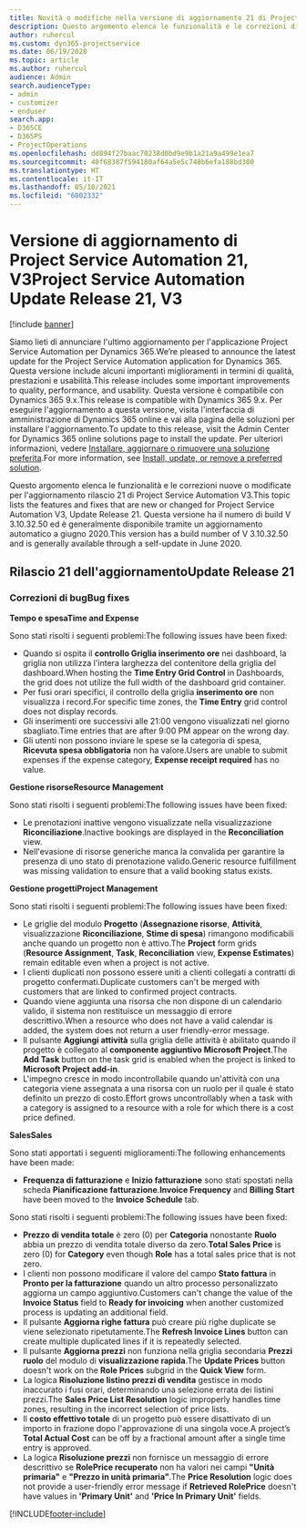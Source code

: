 ```yaml
---
title: Novità o modifiche nella versione di aggiornamento 21 di Project Service Automation V3
description: Questo argomento elenca le funzionalità e le correzioni disponibili nella versione di aggiornamento 21 di Project Service Automation V3.
author: ruhercul
ms.custom: dyn365-projectservice
ms.date: 06/19/2020
ms.topic: article
ms.author: ruhercul
audience: Admin
search.audienceType:
- admin
- customizer
- enduser
search.app:
- D365CE
- D365PS
- ProjectOperations
ms.openlocfilehash: dd894f27baac70238d0bd9e9b1a21a9a499e1ea7
ms.sourcegitcommit: 40f68387f594180af64a5e5c748b6efa188bd300
ms.translationtype: HT
ms.contentlocale: it-IT
ms.lasthandoff: 05/10/2021
ms.locfileid: "6002332"
---
```

# <a name="project-service-automation-update-release-21-v3"></a><span data-ttu-id="77fe3-103">Versione di aggiornamento di Project Service Automation 21, V3</span><span class="sxs-lookup"><span data-stu-id="77fe3-103">Project Service Automation Update Release 21, V3</span></span>

[!include [banner](../includes/psa-now-project-operations.md)]

<span data-ttu-id="77fe3-104">Siamo lieti di annunciare l'ultimo aggiornamento per l'applicazione Project Service Automation per Dynamics 365.</span><span class="sxs-lookup"><span data-stu-id="77fe3-104">We’re pleased to announce the latest update for the Project Service Automation application for Dynamics 365.</span></span> <span data-ttu-id="77fe3-105">Questa versione include alcuni importanti miglioramenti in termini di qualità, prestazioni e usabilità.</span><span class="sxs-lookup"><span data-stu-id="77fe3-105">This release includes some important improvements to quality, performance, and usability.</span></span> <span data-ttu-id="77fe3-106">Questa versione è compatibile con Dynamics 365 9.x.</span><span class="sxs-lookup"><span data-stu-id="77fe3-106">This release is compatible with Dynamics 365 9.x.</span></span> <span data-ttu-id="77fe3-107">Per eseguire l'aggiornamento a questa versione, visita l'interfaccia di amministrazione di Dynamics 365 online e vai alla pagina delle soluzioni per installare l'aggiornamento.</span><span class="sxs-lookup"><span data-stu-id="77fe3-107">To update to this release, visit the Admin Center for Dynamics 365 online solutions page to install the update.</span></span> <span data-ttu-id="77fe3-108">Per ulteriori informazioni, vedere [Installare, aggiornare o rimuovere una soluzione preferita](/power-platform/admin/install-remove-preferred-solution).</span><span class="sxs-lookup"><span data-stu-id="77fe3-108">For more information, see [Install, update, or remove a preferred solution](/power-platform/admin/install-remove-preferred-solution).</span></span>

<span data-ttu-id="77fe3-109">Questo argomento elenca le funzionalità e le correzioni nuove o modificate per l'aggiornamento rilascio 21 di Project Service Automation V3.</span><span class="sxs-lookup"><span data-stu-id="77fe3-109">This topic lists the features and fixes that are new or changed for Project Service Automation V3, Update Release 21.</span></span> <span data-ttu-id="77fe3-110">Questa versione ha il numero di build V 3.10.32.50 ed è generalmente disponibile tramite un aggiornamento automatico a giugno 2020.</span><span class="sxs-lookup"><span data-stu-id="77fe3-110">This version has a build number of V 3.10.32.50 and is generally available through a self-update in June 2020.</span></span>

## <a name="update-release-21"></a><span data-ttu-id="77fe3-111">Rilascio 21 dell'aggiornamento</span><span class="sxs-lookup"><span data-stu-id="77fe3-111">Update Release 21</span></span>

### <a name="bug-fixes"></a><span data-ttu-id="77fe3-112">Correzioni di bug</span><span class="sxs-lookup"><span data-stu-id="77fe3-112">Bug fixes</span></span>

<span data-ttu-id="77fe3-113">**Tempo e spesa**</span><span class="sxs-lookup"><span data-stu-id="77fe3-113">**Time and Expense**</span></span>

<span data-ttu-id="77fe3-114">Sono stati risolti i seguenti problemi:</span><span class="sxs-lookup"><span data-stu-id="77fe3-114">The following issues have been fixed:</span></span>

- <span data-ttu-id="77fe3-115">Quando si ospita il **controllo Griglia inserimento ore** nei dashboard, la griglia non utilizza l'intera larghezza del contenitore della griglia del dashboard.</span><span class="sxs-lookup"><span data-stu-id="77fe3-115">When hosting the **Time Entry Grid Control** in Dashboards, the grid does not utilize the full width of the dashboard grid container.</span></span>
- <span data-ttu-id="77fe3-116">Per fusi orari specifici, il controllo della griglia **inserimento ore** non visualizza i record.</span><span class="sxs-lookup"><span data-stu-id="77fe3-116">For specific time zones, the **Time Entry** grid control does not display records.</span></span>
- <span data-ttu-id="77fe3-117">Gli inserimenti ore successivi alle 21:00 vengono visualizzati nel giorno sbagliato.</span><span class="sxs-lookup"><span data-stu-id="77fe3-117">Time entries that are after 9:00 PM appear on the wrong day.</span></span>
- <span data-ttu-id="77fe3-118">Gli utenti non possono inviare le spese se la categoria di spesa, **Ricevuta spesa obbligatoria** non ha valore.</span><span class="sxs-lookup"><span data-stu-id="77fe3-118">Users are unable to submit expenses if the expense category, **Expense receipt required** has no value.</span></span>

<span data-ttu-id="77fe3-119">**Gestione risorse**</span><span class="sxs-lookup"><span data-stu-id="77fe3-119">**Resource Management**</span></span>

<span data-ttu-id="77fe3-120">Sono stati risolti i seguenti problemi:</span><span class="sxs-lookup"><span data-stu-id="77fe3-120">The following issues have been fixed:</span></span>

- <span data-ttu-id="77fe3-121">Le prenotazioni inattive vengono visualizzate nella visualizzazione **Riconciliazione**.</span><span class="sxs-lookup"><span data-stu-id="77fe3-121">Inactive bookings are displayed in the **Reconciliation** view.</span></span>
- <span data-ttu-id="77fe3-122">Nell'evasione di risorse generiche manca la convalida per garantire la presenza di uno stato di prenotazione valido.</span><span class="sxs-lookup"><span data-stu-id="77fe3-122">Generic resource fulfillment was missing validation to ensure that a valid booking status exists.</span></span>

<span data-ttu-id="77fe3-123">**Gestione progetti**</span><span class="sxs-lookup"><span data-stu-id="77fe3-123">**Project Management**</span></span>

<span data-ttu-id="77fe3-124">Sono stati risolti i seguenti problemi:</span><span class="sxs-lookup"><span data-stu-id="77fe3-124">The following issues have been fixed:</span></span>

- <span data-ttu-id="77fe3-125">Le griglie del modulo **Progetto** (**Assegnazione risorse**, **Attività**, visualizzazione **Riconciliazione**, **Stime di spesa**) rimangono modificabili anche quando un progetto non è attivo.</span><span class="sxs-lookup"><span data-stu-id="77fe3-125">The **Project** form grids (**Resource Assignment**, **Task**, **Reconciliation** view, **Expense Estimates**) remain editable even when a project is not active.</span></span>
- <span data-ttu-id="77fe3-126">I clienti duplicati non possono essere uniti a clienti collegati a contratti di progetto confermati.</span><span class="sxs-lookup"><span data-stu-id="77fe3-126">Duplicate customers can't be merged with customers that are linked to confirmed project contracts.</span></span>
- <span data-ttu-id="77fe3-127">Quando viene aggiunta una risorsa che non dispone di un calendario valido, il sistema non restituisce un messaggio di errore descrittivo.</span><span class="sxs-lookup"><span data-stu-id="77fe3-127">When a resource who does not have a valid calendar is added, the system does not return a user friendly-error message.</span></span>
- <span data-ttu-id="77fe3-128">Il pulsante **Aggiungi attività** sulla griglia delle attività è abilitato quando il progetto è collegato al **componente aggiuntivo Microsoft Project**.</span><span class="sxs-lookup"><span data-stu-id="77fe3-128">The **Add Task** button on the task grid is enabled when the project is linked to **Microsoft Project add-in**.</span></span>
- <span data-ttu-id="77fe3-129">L'impegno cresce in modo incontrollabile quando un'attività con una categoria viene assegnata a una risorsa con un ruolo per il quale è stato definito un prezzo di costo.</span><span class="sxs-lookup"><span data-stu-id="77fe3-129">Effort grows uncontrollably when a task with a category is assigned to a resource with a role for which there is a cost price defined.</span></span>

<span data-ttu-id="77fe3-130">**Sales**</span><span class="sxs-lookup"><span data-stu-id="77fe3-130">**Sales**</span></span>

<span data-ttu-id="77fe3-131">Sono stati apportati i seguenti miglioramenti:</span><span class="sxs-lookup"><span data-stu-id="77fe3-131">The following enhancements have been made:</span></span>

- <span data-ttu-id="77fe3-132">**Frequenza di fatturazione** e **Inizio fatturazione** sono stati spostati nella scheda **Pianificazione fatturazione**.</span><span class="sxs-lookup"><span data-stu-id="77fe3-132">**Invoice Frequency** and **Billing Start** have been moved to the **Invoice Schedule** tab.</span></span>

<span data-ttu-id="77fe3-133">Sono stati risolti i seguenti problemi:</span><span class="sxs-lookup"><span data-stu-id="77fe3-133">The following issues have been fixed:</span></span>

- <span data-ttu-id="77fe3-134">**Prezzo di vendita totale** è zero (0) per **Categoria** nonostante **Ruolo** abbia un prezzo di vendita totale diverso da zero.</span><span class="sxs-lookup"><span data-stu-id="77fe3-134">**Total Sales Price** is zero (0) for **Category** even though **Role** has a total sales price that is not zero.</span></span>
- <span data-ttu-id="77fe3-135">I clienti non possono modificare il valore del campo **Stato fattura** in **Pronto per la fatturazione** quando un altro processo personalizzato aggiorna un campo aggiuntivo.</span><span class="sxs-lookup"><span data-stu-id="77fe3-135">Customers can't change the value of the **Invoice Status** field to **Ready for invoicing** when another customized process is updating an additional field.</span></span>
- <span data-ttu-id="77fe3-136">Il pulsante **Aggiorna righe fattura** può creare più righe duplicate se viene selezionato ripetutamente.</span><span class="sxs-lookup"><span data-stu-id="77fe3-136">The **Refresh Invoice Lines** button can create multiple duplicated lines if it is repeatedly selected.</span></span>
- <span data-ttu-id="77fe3-137">Il pulsante **Aggiorna prezzi** non funziona nella griglia secondaria **Prezzi ruolo** del modulo di **visualizzazione rapida**.</span><span class="sxs-lookup"><span data-stu-id="77fe3-137">The **Update Prices** button doesn't work on the **Role Prices** subgrid in the **Quick View** form.</span></span>
- <span data-ttu-id="77fe3-138">La logica **Risoluzione listino prezzi di vendita** gestisce in modo inaccurato i fusi orari, determinando una selezione errata dei listini prezzi.</span><span class="sxs-lookup"><span data-stu-id="77fe3-138">The **Sales Price List Resolution** logic improperly handles time zones, resulting in the incorrect selection of price lists.</span></span>
- <span data-ttu-id="77fe3-139">Il **costo effettivo totale** di un progetto può essere disattivato di un importo in frazione dopo l'approvazione di una singola voce.</span><span class="sxs-lookup"><span data-stu-id="77fe3-139">A project’s **Total Actual Cost** can be off by a fractional amount after a single time entry is approved.</span></span>
- <span data-ttu-id="77fe3-140">La logica **Risoluzione prezzi** non fornisce un messaggio di errore descrittivo se **RolePrice recuperato** non ha valori nei campi **"Unità primaria"** e **"Prezzo in unità primaria"**.</span><span class="sxs-lookup"><span data-stu-id="77fe3-140">The **Price Resolution** logic does not provide a user-friendly error message if **Retrieved RolePrice** doesn't have values in **'Primary Unit'** and **'Price In Primary Unit'** fields.</span></span>


[!INCLUDE[footer-include](../includes/footer-banner.md)]